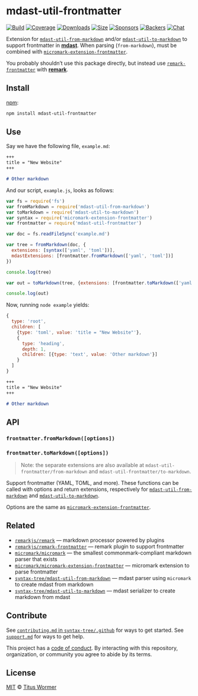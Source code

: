 # mdast-util-frontmatter

[![Build][build-badge]][build]
[![Coverage][coverage-badge]][coverage]
[![Downloads][downloads-badge]][downloads]
[![Size][size-badge]][size]
[![Sponsors][sponsors-badge]][collective]
[![Backers][backers-badge]][collective]
[![Chat][chat-badge]][chat]

Extension for [`mdast-util-from-markdown`][from-markdown] and/or
[`mdast-util-to-markdown`][to-markdown] to support frontmatter in **[mdast][]**.
When parsing (`from-markdown`), must be combined with
[`micromark-extension-frontmatter`][extension].

You probably shouldn’t use this package directly, but instead use
[`remark-frontmatter`][remark-frontmatter] with **[remark][]**.

## Install

[npm][]:

```sh
npm install mdast-util-frontmatter
```

## Use

Say we have the following file, `example.md`:

```markdown
+++
title = "New Website"
+++

# Other markdown
```

And our script, `example.js`, looks as follows:

```js
var fs = require('fs')
var fromMarkdown = require('mdast-util-from-markdown')
var toMarkdown = require('mdast-util-to-markdown')
var syntax = require('micromark-extension-frontmatter')
var frontmatter = require('mdast-util-frontmatter')

var doc = fs.readFileSync('example.md')

var tree = fromMarkdown(doc, {
  extensions: [syntax(['yaml', 'toml'])],
  mdastExtensions: [frontmatter.fromMarkdown(['yaml', 'toml'])]
})

console.log(tree)

var out = toMarkdown(tree, {extensions: [frontmatter.toMarkdown(['yaml', 'toml'])]})

console.log(out)
```

Now, running `node example` yields:

```js
{
  type: 'root',
  children: [
    {type: 'toml', value: 'title = "New Website"'},
    {
      type: 'heading',
      depth: 1,
      children: [{type: 'text', value: 'Other markdown'}]
    }
  ]
}
```

```markdown
+++
title = "New Website"
+++

# Other markdown
```

## API

### `frontmatter.fromMarkdown([options])`

### `frontmatter.toMarkdown([options])`

> Note: the separate extensions are also available at
> `mdast-util-frontmatter/from-markdown` and
> `mdast-util-frontmatter/to-markdown`.

Support frontmatter (YAML, TOML, and more).
These functions can be called with options and return extensions, respectively
for [`mdast-util-from-markdown`][from-markdown] and
[`mdast-util-to-markdown`][to-markdown].

Options are the same as [`micromark-extension-frontmatter`][options].

## Related

*   [`remarkjs/remark`][remark]
    — markdown processor powered by plugins
*   [`remarkjs/remark-frontmatter`][remark-frontmatter]
    — remark plugin to support frontmatter
*   [`micromark/micromark`][micromark]
    — the smallest commonmark-compliant markdown parser that exists
*   [`micromark/micromark-extension-frontmatter`][extension]
    — micromark extension to parse frontmatter
*   [`syntax-tree/mdast-util-from-markdown`][from-markdown]
    — mdast parser using `micromark` to create mdast from markdown
*   [`syntax-tree/mdast-util-to-markdown`][to-markdown]
    — mdast serializer to create markdown from mdast

## Contribute

See [`contributing.md` in `syntax-tree/.github`][contributing] for ways to get
started.
See [`support.md`][support] for ways to get help.

This project has a [code of conduct][coc].
By interacting with this repository, organization, or community you agree to
abide by its terms.

## License

[MIT][license] © [Titus Wormer][author]

<!-- Definitions -->

[build-badge]: https://img.shields.io/travis/syntax-tree/mdast-util-frontmatter.svg

[build]: https://travis-ci.org/syntax-tree/mdast-util-frontmatter

[coverage-badge]: https://img.shields.io/codecov/c/github/syntax-tree/mdast-util-frontmatter.svg

[coverage]: https://codecov.io/github/syntax-tree/mdast-util-frontmatter

[downloads-badge]: https://img.shields.io/npm/dm/mdast-util-frontmatter.svg

[downloads]: https://www.npmjs.com/package/mdast-util-frontmatter

[size-badge]: https://img.shields.io/bundlephobia/minzip/mdast-util-frontmatter.svg

[size]: https://bundlephobia.com/result?p=mdast-util-frontmatter

[sponsors-badge]: https://opencollective.com/unified/sponsors/badge.svg

[backers-badge]: https://opencollective.com/unified/backers/badge.svg

[collective]: https://opencollective.com/unified

[chat-badge]: https://img.shields.io/badge/chat-discussions-success.svg

[chat]: https://github.com/syntax-tree/unist/discussions

[npm]: https://docs.npmjs.com/cli/install

[license]: license

[author]: https://wooorm.com

[contributing]: https://github.com/syntax-tree/.github/blob/HEAD/contributing.md

[support]: https://github.com/syntax-tree/.github/blob/HEAD/support.md

[coc]: https://github.com/syntax-tree/.github/blob/HEAD/code-of-conduct.md

[mdast]: https://github.com/syntax-tree/mdast

[remark]: https://github.com/remarkjs/remark

[remark-frontmatter]: https://github.com/remarkjs/remark-frontmatter

[from-markdown]: https://github.com/syntax-tree/mdast-util-from-markdown

[to-markdown]: https://github.com/syntax-tree/mdast-util-to-markdown

[micromark]: https://github.com/micromark/micromark

[extension]: https://github.com/micromark/micromark-extension-frontmatter

[options]: https://github.com/micromark/micromark-extension-frontmatter#options

